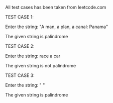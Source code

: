 All test cases has been taken from leetcode.com

TEST CASE 1: 

Enter the string: "A man, a plan, a canal: Panama"

The given string is palindrome

TEST CASE 2:

Enter the string: race a car

The given string is not palindrome

TEST CASE 3:

Enter the string: " "  

The given string is palindrome